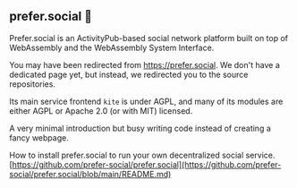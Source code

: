## prefer.social 👋

Prefer.social is an ActivityPub-based social network platform built on top of WebAssembly and the WebAssembly System Interface.

You may have been redirected from https://prefer.social. We don't have a dedicated page yet, but instead, we redirected you to the source repositories.

Its main service frontend `kite` is under AGPL, and many of its modules are either AGPL or Apache 2.0 (or with MIT) licensed.

A very minimal introduction but busy writing code instead of creating a fancy webpage.

How to install prefer.social to run your own decentralized social service.  
[https://github.com/prefer-social/prefer.social](https://github.com/prefer-social/prefer.social/blob/main/README.md)
